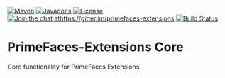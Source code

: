 [![Maven](https://img.shields.io/maven-central/v/org.primefaces.extensions/primefaces-extensions.svg)](https://repo.maven.apache.org/maven2/org/primefaces/primefaces-extensions/)
[![Javadocs](http://javadoc.io/badge/org.primefaces.extensions/primefaces-extensions.svg)](http://javadoc.io/doc/org.primefaces.extensions/primefaces-extensions)
[![License](http://img.shields.io/:license-apache-blue.svg)](http://www.apache.org/licenses/LICENSE-2.0.html)
[![Join the chat athttps://gitter.im/primefaces-extensions](https://badges.gitter.im/primefaces-extensions/primefaces-extensions.svg)](https://gitter.im/primefaces-extensions?utm_source=badge&utm_medium=badge&utm_campaign=pr-badge&utm_content=badge)
[![Build Status](https://travis-ci.org/primefaces-extensions/core.svg?branch=master)](https://travis-ci.org/primefaces-extensions/core)

PrimeFaces-Extensions Core
==========================

Core functionality for PrimeFaces Extensions

